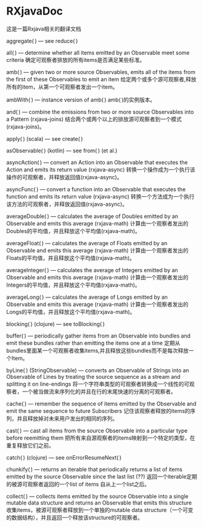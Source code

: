 # RXjavaDoc
这是一篇Rxjava相关的翻译文档

aggregate( ) — see reduce( )

all( ) — determine whether all items emitted by an Observable meet some criteria
         确定可观察者排放的所有items是否满足某些标准。

amb( ) — given two or more source Observables, emits all of the items from the first of these Observables to emit an item
         给定两个或多个源可观察者,释放所有的item，从第一个可观察者发出一个item。

ambWith( ) — instance version of amb( )
             amb( )的实例版本。

and( ) — combine the emissions from two or more source Observables into a Pattern (rxjava-joins)
         结合两个或两个以上的排放源可观察者到一个模式(rxjava-joins)。

apply( ) (scala) — see create( )

asObservable( ) (kotlin) — see from( ) (et al.)

asyncAction( ) — convert an Action into an Observable that executes the Action and emits its return value (rxjava-async)
                 转换一个操作成为一个执行该操作的可观察者，并释放返回值(rxjava-async)。

asyncFunc( ) — convert a function into an Observable that executes the function and emits its return value (rxjava-async)
               转换一个方法成为一个执行该方法的可观察者，并释放返回值(rxjava-async)。

averageDouble( ) — calculates the average of Doubles emitted by an Observable and emits this average (rxjava-math)
                   计算由一个观察者发出的Doubles的平均值，并且释放这个平均值(rxjava-math)。

averageFloat( ) — calculates the average of Floats emitted by an Observable and emits this average (rxjava-math)
                  计算由一个观察者发出的Floats的平均值，并且释放这个平均值(rxjava-math)。

averageInteger( ) — calculates the average of Integers emitted by an Observable and emits this average (rxjava-math)
                    计算由一个观察者发出的Integers的平均值，并且释放这个平均值(rxjava-math)。

averageLong( ) — calculates the average of Longs emitted by an Observable and emits this average (rxjava-math)
                 计算由一个观察者发出的Longs的平均值，并且释放这个平均值(rxjava-math)。

blocking( ) (clojure) — see toBlocking( )

buffer( ) — periodically gather items from an Observable into bundles and emit these bundles rather than emitting the items one at a time
            定期从bundles里面某一个可观察者收集items,并且释放这些bundles而不是每次释放一个Item。

byLine( ) (StringObservable) — converts an Observable of Strings into an Observable of Lines by treating the source sequence as a stream and splitting it on line-endings
                               将一个字符串类型的可观察者转换成一个线性的可观察者，一个被当做流来序列化的并且在行的末尾快速的分离的可观察者。

cache( ) — remember the sequence of items emitted by the Observable and emit the same sequence to future Subscribers
           记住该观察者释放的items的序列，并且释放掉对未来用户发出的相同的序列。

cast( ) — cast all items from the source Observable into a particular type before reemitting them
          把所有来自源观察者的items映射到一个特定的类型，在重复释放它们之前。

catch( ) (clojure) — see onErrorResumeNext( )

chunkify( ) — returns an iterable that periodically returns a list of items emitted by the source Observable since the last list (⁇)
              返回一个iterable定期的被源可观察者返回的一个list of items 自从上一个list之后。

collect( ) — collects items emitted by the source Observable into a single mutable data structure and returns an Observable that emits this structure
             收集items，被源可观察者释放到一个单独的mutable data structure（一个可变的数据结构），并且返回一个释放该structure的可观察者。

